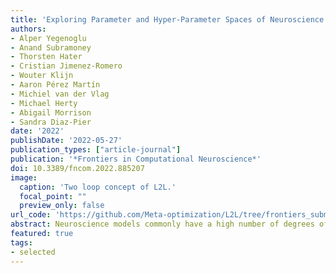 ```yaml
---
title: 'Exploring Parameter and Hyper-Parameter Spaces of Neuroscience Models on High Performance Computers With Learning to Learn'
authors:
- Alper Yegenoglu
- Anand Subramoney 
- Thorsten Hater
- Cristian Jimenez-Romero 
- Wouter Klijn
- Aaron Pérez Martín
- Michiel van der Vlag
- Michael Herty
- Abigail Morrison 
- Sandra Diaz-Pier
date: '2022'
publishDate: '2022-05-27'
publication_types: ["article-journal"]
publication: '*Frontiers in Computational Neuroscience*'
doi: 10.3389/fncom.2022.885207
image:
  caption: 'Two loop concept of L2L.'
  focal_point: ""
  preview_only: false
url_code: 'https://github.com/Meta-optimization/L2L/tree/frontiers_submission'
abstract: Neuroscience models commonly have a high number of degrees of freedom and only specific regions within the parameter space are able to produce dynamics of interest. This makes the development of tools and strategies to efficiently find these regions of high importance to advance brain research. Exploring the high dimensional parameter space using numerical simulations has been a frequently used technique in the last years in many areas of computational neuroscience. Today, high performance computing (HPC) can provide a powerful infrastructure to speed up explorations and increase our general understanding of the behavior of the model in reasonable times. Learning to learn (L2L) is a well-known concept in machine learning (ML) and a specific method for acquiring constraints to improve learning performance. This concept can be decomposed into a two loop optimization process where the target of optimization can consist of any program such as an artificial neural network, a spiking network, a single cell model, or a whole brain simulation. In this work, we present L2L as an easy to use and flexible framework to perform parameter and hyper-parameter space exploration of neuroscience models on HPC infrastructure. Learning to learn is an implementation of the L2L concept written in Python. This open-source software allows several instances of an optimization target to be executed with different parameters in an embarrassingly parallel fashion on HPC. L2L provides a set of built-in optimizer algorithms, which make adaptive and efficient exploration of parameter spaces possible. Different from other optimization toolboxes, L2L provides maximum flexibility for the way the optimization target can be executed. In this paper, we show a variety of examples of neuroscience models being optimized within the L2L framework to execute different types of tasks. The tasks used to illustrate the concept go from reproducing empirical data to learning how to solve a problem in a dynamic environment. We particularly focus on simulations with models ranging from the single cell to the whole brain and using a variety of simulation engines like NEST, Arbor, TVB, OpenAIGym, and NetLogo.
featured: true
tags:
- selected
---
```

